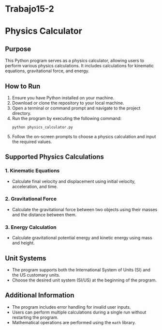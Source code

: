 # Trabajo15-2
# Physics Calculator

## Purpose
This Python program serves as a physics calculator, allowing users to perform various physics calculations. It includes calculations for kinematic equations, gravitational force, and energy.

## How to Run
1. Ensure you have Python installed on your machine.
2. Download or clone the repository to your local machine.
3. Open a terminal or command prompt and navigate to the project directory.
4. Run the program by executing the following command:
    ```bash
    python physics_calculator.py
    ```
5. Follow the on-screen prompts to choose a physics calculation and input the required values.

## Supported Physics Calculations

### 1. Kinematic Equations
   - Calculate final velocity and displacement using initial velocity, acceleration, and time.

### 2. Gravitational Force
   - Calculate the gravitational force between two objects using their masses and the distance between them.

### 3. Energy Calculation
   - Calculate gravitational potential energy and kinetic energy using mass and height.

## Unit Systems
   - The program supports both the International System of Units (SI) and the US customary units.
   - Choose the desired unit system (SI/US) at the beginning of the program.

## Additional Information
   - The program includes error handling for invalid user inputs.
   - Users can perform multiple calculations during a single run without restarting the program.
   - Mathematical operations are performed using the `math` library.
